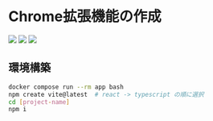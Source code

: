 # Chrome拡張機能の作成
<div text-align="center">

[![](https://shields.io/badge/TypeScript-1a1a1a?logo=typescript)](https://www.typescriptlang.org/)
[![](https://shields.io/badge/React-00011b?logo=react)](https://react.dev)
[![](https://shields.io/badge/vite-gray?logo=vite)](https://vite.dev/)

</div>

## 環境構築
```bash
docker compose run --rm app bash
npm create vite@latest  # react -> typescript の順に選択
cd [project-name]
npm i
```

